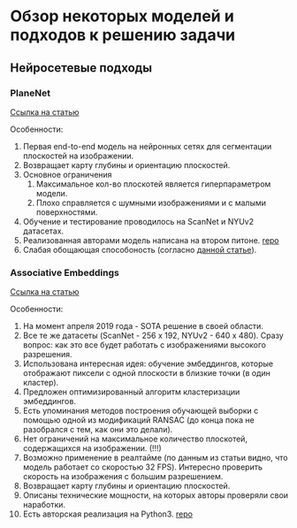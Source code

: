 # Обзор некоторых моделей и подходов к решению задачи
## Нейросетевые подходы
### PlaneNet 
[Ссылка на статью](https://arxiv.org/pdf/1804.06278.pdf)

Особенности:
1. Первая end-to-end модель на нейронных сетях для сегментации плоскостей на изображении.
2. Возвращает карту глубины и ориентацию плоскостей.
3. Основное ограничения
    1. Максимальное кол-во плоскотей является гиперпараметром модели.
    2. Плохо справляется с шумными изображениями и с малыми поверхностями.
4. Обучение и тестирование проводилось на ScanNet и NYUv2 датасетах.
5. Реализованная авторами модель написана на втором питоне. [repo](https://github.com/art-programmer/PlaneNet)
6. Слабая обощающая способоность (согласно [данной статье](https://arxiv.org/pdf/1812.04072.pdf)).

### Associative Embeddings 
[Ссылка на статью](https://arxiv.org/pdf/1902.09777.pdf)

Особенности:
1. На момент апреля 2019 года - SOTA решение в своей области.
2. Все те же датасеты (ScanNet - 256 x 192, NYUv2 - 640 x 480). Сразу вопрос: как это все будет работать с изображениями высокого разрешения.
3. Использована интересная идея: обучение эмбеддингов, которые отображают пиксели с одной плоскости в близкие точки (в один кластер).
4. Предложен оптимизированный алгоритм кластеризации эмбеддингов.
5. Есть упоминания методов построения обучающей выборки с помощью одной из модификаций RANSAC (до конца пока не разобрался с тем, как они это делали).
6. Нет ограничений на максимальное количество плоскотей, содержащихся на изображении. (!!!)
7. Возможно применение в реалтайме (по данным из статьи видно, что модель работает со скоростью 32 FPS). Интересно проверить скорость на изображения с большим разрешением.
8. Возвращает карту глубины и ориентацию плоскостей. 
9. Описаны технические мощности, на которых авторы проверяли свои наработки.
10. Есть авторская реализация на Python3. [repo](https://github.com/svip-lab/PlanarReconstruction)



